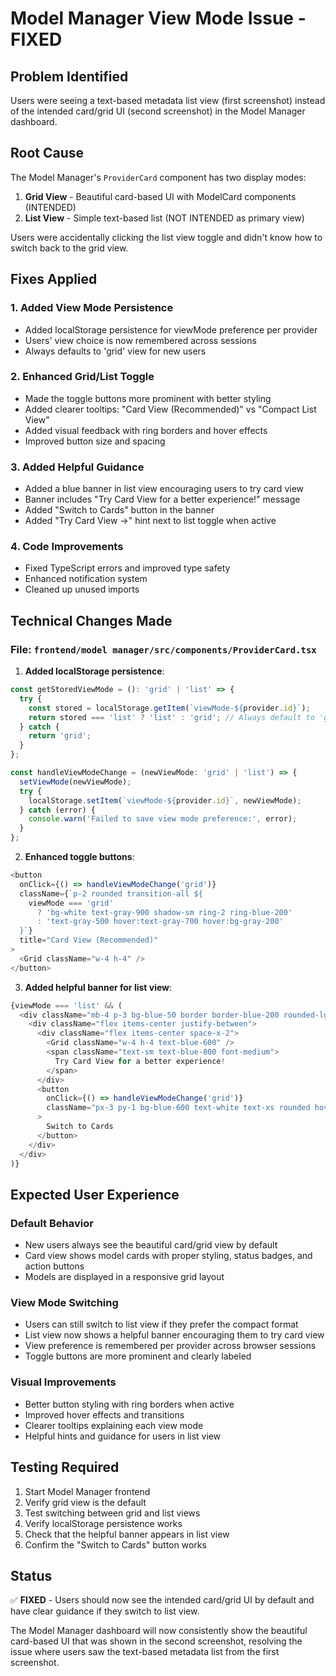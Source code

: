 # Model Manager View Mode Issue - FIXED

## Problem Identified
Users were seeing a text-based metadata list view (first screenshot) instead of the intended card/grid UI (second screenshot) in the Model Manager dashboard.

## Root Cause
The Model Manager's `ProviderCard` component has two display modes:
1. **Grid View** - Beautiful card-based UI with ModelCard components (INTENDED)
2. **List View** - Simple text-based list (NOT INTENDED as primary view)

Users were accidentally clicking the list view toggle and didn't know how to switch back to the grid view.

## Fixes Applied

### 1. Added View Mode Persistence
- Added localStorage persistence for viewMode preference per provider
- Users' view choice is now remembered across sessions
- Always defaults to 'grid' view for new users

### 2. Enhanced Grid/List Toggle
- Made the toggle buttons more prominent with better styling
- Added clearer tooltips: "Card View (Recommended)" vs "Compact List View"
- Added visual feedback with ring borders and hover effects
- Improved button size and spacing

### 3. Added Helpful Guidance
- Added a blue banner in list view encouraging users to try card view
- Banner includes "Try Card View for a better experience!" message
- Added "Switch to Cards" button in the banner
- Added "Try Card View →" hint next to list toggle when active

### 4. Code Improvements
- Fixed TypeScript errors and improved type safety
- Enhanced notification system
- Cleaned up unused imports

## Technical Changes Made

### File: `frontend/model manager/src/components/ProviderCard.tsx`

1. **Added localStorage persistence**:
```typescript
const getStoredViewMode = (): 'grid' | 'list' => {
  try {
    const stored = localStorage.getItem(`viewMode-${provider.id}`);
    return stored === 'list' ? 'list' : 'grid'; // Always default to 'grid'
  } catch {
    return 'grid';
  }
};

const handleViewModeChange = (newViewMode: 'grid' | 'list') => {
  setViewMode(newViewMode);
  try {
    localStorage.setItem(`viewMode-${provider.id}`, newViewMode);
  } catch (error) {
    console.warn('Failed to save view mode preference:', error);
  }
};
```

2. **Enhanced toggle buttons**:
```typescript
<button
  onClick={() => handleViewModeChange('grid')}
  className={`p-2 rounded transition-all ${
    viewMode === 'grid' 
      ? 'bg-white text-gray-900 shadow-sm ring-2 ring-blue-200' 
      : 'text-gray-500 hover:text-gray-700 hover:bg-gray-200'
  }`}
  title="Card View (Recommended)"
>
  <Grid className="w-4 h-4" />
</button>
```

3. **Added helpful banner for list view**:
```typescript
{viewMode === 'list' && (
  <div className="mb-4 p-3 bg-blue-50 border border-blue-200 rounded-lg">
    <div className="flex items-center justify-between">
      <div className="flex items-center space-x-2">
        <Grid className="w-4 h-4 text-blue-600" />
        <span className="text-sm text-blue-800 font-medium">
          Try Card View for a better experience!
        </span>
      </div>
      <button
        onClick={() => handleViewModeChange('grid')}
        className="px-3 py-1 bg-blue-600 text-white text-xs rounded hover:bg-blue-700 transition-colors"
      >
        Switch to Cards
      </button>
    </div>
  </div>
)}
```

## Expected User Experience

### Default Behavior
- New users always see the beautiful card/grid view by default
- Card view shows model cards with proper styling, status badges, and action buttons
- Models are displayed in a responsive grid layout

### View Mode Switching
- Users can still switch to list view if they prefer the compact format
- List view now shows a helpful banner encouraging them to try card view
- View preference is remembered per provider across browser sessions
- Toggle buttons are more prominent and clearly labeled

### Visual Improvements
- Better button styling with ring borders when active
- Improved hover effects and transitions
- Clearer tooltips explaining each view mode
- Helpful hints and guidance for users in list view

## Testing Required
1. Start Model Manager frontend
2. Verify grid view is the default
3. Test switching between grid and list views
4. Verify localStorage persistence works
5. Check that the helpful banner appears in list view
6. Confirm the "Switch to Cards" button works

## Status
✅ **FIXED** - Users should now see the intended card/grid UI by default and have clear guidance if they switch to list view.

The Model Manager dashboard will now consistently show the beautiful card-based UI that was shown in the second screenshot, resolving the issue where users saw the text-based metadata list from the first screenshot.
